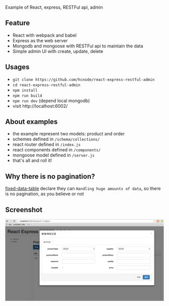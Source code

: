 Example of React, express, RESTFul api, admin
 
## Feature

* React with webpack and babel
* Express as the web server
* Mongodb and mongoose with RESTFul api to maintain the data
* Simple admin UI with create, update, delete

## Usages

* `git clone https://github.com/hcnode/react-express-restful-admin`
* `cd react-express-restful-admin`
* `npm install`
* `npm run build`
* `npm run dev` (depend local mongodb)
* visit http://localhost:6002/

## About examples

* the example represent two models: product and order 
* schemes defined in `/schema/collections/`
* react router defined in `/index.js`
* react components defined in `/components/`
* mongoose model defined in `/server.js`
* that's all and roll it!

## Why there is no pagination?
[fixed-data-table](https://github.com/facebook/fixed-data-table) declare they can `Handling huge amounts of data`, so there is no pagination, as you believe or not

## Screenshot
![screenshot](https://raw.githubusercontent.com/hcnode/react-express-restful-admin/master/screenshot1.png)